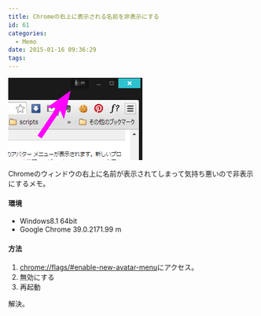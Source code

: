 ```yaml
---
title: Chromeの右上に表示される名前を非表示にする
id: 61
categories:
  - Memo
date: 2015-01-16 09:36:29
tags:
---
```


![001_2015-01-16.png](./001_2015-01-16.png)

Chromeのウィンドウの右上に名前が表示されてしまって気持ち悪いので非表示にするメモ。

<!--more-->

#### 環境

- Windows8.1 64bit
- Google Chrome 39.0.2171.99 m

#### 方法

1.  [chrome://flags/#enable-new-avatar-menu](chrome://flags/#enable-new-avatar-menu)にアクセス。
2.  無効にする
3.  再起動

解決。
